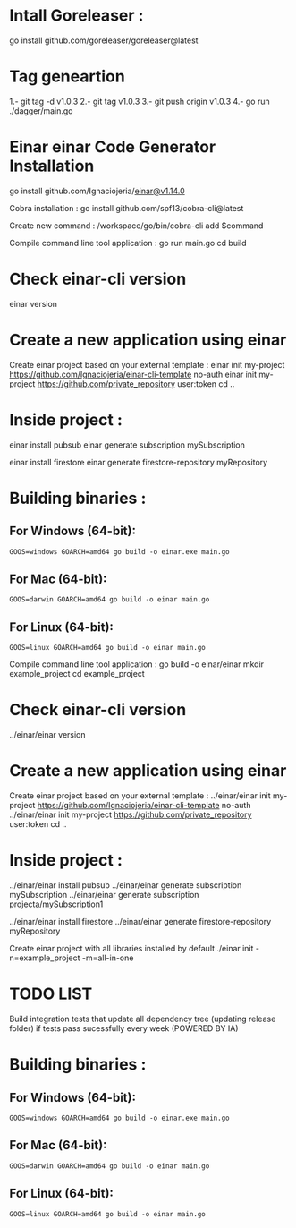 # Intall Goreleaser :
go install github.com/goreleaser/goreleaser@latest


# Tag geneartion
 1.- git tag -d v1.0.3
 2.- git tag v1.0.3
 3.- git push origin v1.0.3
 4.- go run ./dagger/main.go

# Einar einar Code Generator Installation
go install github.com/Ignaciojeria/einar@v1.14.0

Cobra installation :
go install github.com/spf13/cobra-cli@latest

Create new command :
/workspace/go/bin/cobra-cli add $command

Compile command line tool application : 
go run main.go
cd build

# Check einar-cli version
einar version

# Create a new application using einar
Create einar project based on your external template : 
einar init my-project https://github.com/Ignaciojeria/einar-cli-template no-auth
einar init my-project https://github.com/private_repository user:token
cd ..

# Inside project :
einar install pubsub
einar generate subscription mySubscription

einar install firestore
einar generate firestore-repository myRepository

# Building binaries : 

## For Windows (64-bit):
    GOOS=windows GOARCH=amd64 go build -o einar.exe main.go

## For Mac (64-bit):
    GOOS=darwin GOARCH=amd64 go build -o einar main.go

## For Linux (64-bit):
    GOOS=linux GOARCH=amd64 go build -o einar main.go




Compile command line tool application : 
go build -o einar/einar
mkdir example_project
cd example_project

# Check einar-cli version
../einar/einar version

# Create a new application using einar
Create einar project based on your external template : 
../einar/einar init my-project https://github.com/Ignaciojeria/einar-cli-template no-auth
../einar/einar init my-project https://github.com/private_repository user:token
cd ..

# Inside project :
../einar/einar install pubsub
../einar/einar generate subscription mySubscription
../einar/einar generate subscription projecta/mySubscription1

../einar/einar install firestore
../einar/einar generate firestore-repository myRepository

Create einar project with all libraries installed by default
./einar init -n=example_project -m=all-in-one

# TODO LIST
Build integration tests that update all dependency tree (updating release folder) if tests pass sucessfully every week (POWERED BY IA)


# Building binaries : 

## For Windows (64-bit):
    GOOS=windows GOARCH=amd64 go build -o einar.exe main.go

## For Mac (64-bit):
    GOOS=darwin GOARCH=amd64 go build -o einar main.go

## For Linux (64-bit):
    GOOS=linux GOARCH=amd64 go build -o einar main.go

